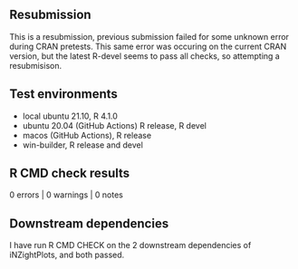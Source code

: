 ## Resubmission

This is a resubmission, previous submission failed for some unknown error during CRAN pretests. This same error was occuring on the current CRAN version, but the latest R-devel seems to pass all checks, so attempting a resubmisison.

## Test environments

- local ubuntu 21.10, R 4.1.0
- ubuntu 20.04 (GitHub Actions) R release, R devel
- macos (GitHub Actions), R release
- win-builder, R release and devel

## R CMD check results

0 errors | 0 warnings | 0 notes

## Downstream dependencies

I have run R CMD CHECK on the 2 downstream dependencies of iNZightPlots, and both passed.
